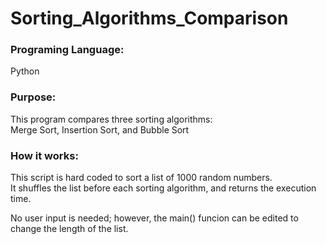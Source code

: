 # Sorting_Algorithms_Comparison
### Programing Language:
Python

### Purpose:
This program compares three sorting algorithms: <br>
Merge Sort, Insertion Sort, and Bubble Sort

### How it works:
This script is hard coded to sort a list of 1000 random numbers. <br>
It shuffles the list before each sorting algorithm, and returns the execution time.

No user input is needed; however, the main() funcion can be edited to change the length of the list.

